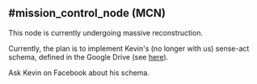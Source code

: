 #mission_control_node (MCN)
-----

This node is currently undergoing massive reconstruction.

Currently, the plan is to implement Kevin's (no longer with us) sense-act schema, defined in the Google Drive (see [here](https://docs.google.com/document/d/1vWbxE5PyXCt2wrS1ru6ukqR08fUayGLC1IIZn7pDaXY/edit?usp=sharing)).

Ask Kevin on Facebook about his schema.